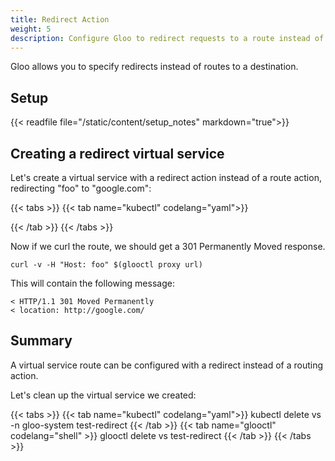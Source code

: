 ```yaml
---
title: Redirect Action
weight: 5
description: Configure Gloo to redirect requests to a route instead of routing to a destination. 
---
```


Gloo allows you to specify redirects instead of routes to a destination. 

## Setup 

{{< readfile file="/static/content/setup_notes" markdown="true">}}

## Creating a redirect virtual service

Let's create a virtual service with a redirect action instead of a route action, redirecting "foo" to "google.com":

{{< tabs >}}
{{< tab name="kubectl" codelang="yaml">}}

{{< /tab >}}
{{< /tabs >}} 

Now if we curl the route, we should get a 301 Permanently Moved response. 

```shell
curl -v -H "Host: foo" $(glooctl proxy url)
```

This will contain the following message:

```shell
< HTTP/1.1 301 Moved Permanently
< location: http://google.com/
```

## Summary

A virtual service route can be configured with a redirect instead of a routing action. 

Let's clean up the virtual service we created:

{{< tabs >}}
{{< tab name="kubectl" codelang="yaml">}}
kubectl delete vs -n gloo-system test-redirect
{{< /tab >}}
{{< tab name="glooctl" codelang="shell" >}}
glooctl delete vs test-redirect
{{< /tab >}}
{{< /tabs >}}

<br /> 
<br /> 

